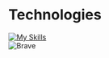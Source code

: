 # Technologies
[![My Skills](https://skillicons.dev/icons?i=js,html,css,idea,java,php,vscode,mongodb,github,eclipse,arduino,nodejs)](https://skillicons.dev) <br>
![Brave](https://img.shields.io/badge/Brave-FB542B?style=for-the-badge&logo=Brave&logoColor=white)

<!--
**Achellx/Achellx** is a ✨ _special_ ✨ repository because its `README.md` (this file) appears on your GitHub profile.

Here are some ideas to get you started:

- 🔭 I’m currently working on ...
- 🌱 I’m currently learning ...
- 👯 I’m looking to collaborate on ...
- 🤔 I’m looking for help with ...
- 💬 Ask me about ...
- 📫 How to reach me: ...
- 😄 Pronouns: ...
- ⚡ Fun fact: ...
-->
